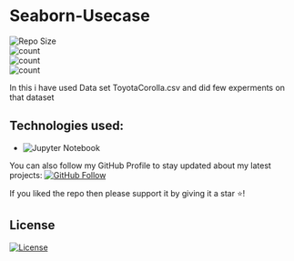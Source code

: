 # Seaborn-Usecase

![Repo Size](https://img.shields.io/github/repo-size/ShravyaRNadig/Seaborn-Usecase) <br>
![count](https://img.shields.io/github/languages/count/ShravyaRNadig/Seaborn-Usecase) <br>
![count](https://img.shields.io/github/forks/ShravyaRNadig/Seaborn-Usecase?style=social) <br>
![count](https://img.shields.io/github/watchers/ShravyaRNadig/Seaborn-Usecase?style=social) <br>

In this i have used Data set ToyotaCorolla.csv and did few experments on that dataset

## Technologies used: 
- ![Jupyter Notebook](https://img.shields.io/badge/Language-JupyterNotebook-red) 

You can also follow my GitHub Profile to stay updated about my latest projects: [![GitHub Follow](https://img.shields.io/badge/Connect-ShravyaRNadig-blue.svg?logo=Github&longCache=true&style=social&label=Follow)](https://github.com/ShravyaRNadig)

If you liked the repo then please support it by giving it a star ⭐!

## License
[![License](https://img.shields.io/badge/License-Apache%202.0-red.svg)](https://opensource.org/licenses/Apache)
